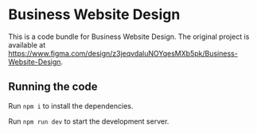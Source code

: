 
  # Business Website Design

  This is a code bundle for Business Website Design. The original project is available at https://www.figma.com/design/z3jeqvdaluNOYqesMXb5pk/Business-Website-Design.

  ## Running the code

  Run `npm i` to install the dependencies.

  Run `npm run dev` to start the development server.
  